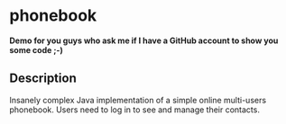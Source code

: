 phonebook
=========
**Demo for you guys who ask me if I have a GitHub account to show you some code ;-)**

## Description
Insanely complex Java implementation of a simple online multi-users phonebook.
Users need to log in to see and manage their contacts.